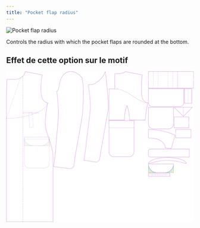 ```yaml
---
title: "Pocket flap radius"
---
```


![Pocket flap radius](pocketflapradius.svg)

Controls the radius with which the pocket flaps are rounded at the bottom.

## Effet de cette option sur le motif

![This image shows the effect of this option by superimposing several variants that have a different value for this option](carlton_pocketflapradius_sample.svg "Effect of this option on the pattern")
